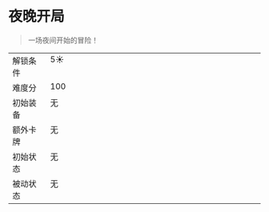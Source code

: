 # 夜晚开局  
> 一场夜间开始的冒险！  
  
<style>
        .table0266 th,td{
            text-align:left;
            vertical-align:top;
        }
        </style><table class="table table-bordered table0266" data-toggle="table"  data-show-header="false"><thead style="display:none"><tr ><th  style="width:15%;"  >名称</th><th  style=""  >值</th></tr></thead><tr ><td  style="width:15%;"  >解锁条件</td><td  style=""  >5☀️</td></tr><tr ><td  style="width:15%;"  >难度分</td><td  style=""  >100</td></tr><tr ><td  style="width:15%;"  >初始装备</td><td  style=""  >无</td></tr><tr ><td  style="width:15%;"  >额外卡牌</td><td  style=""  >无</td></tr><tr ><td  style="width:15%;"  >初始状态</td><td  style=""  >无</td></tr><tr ><td  style="width:15%;"  >被动状态</td><td  style=""  >无</td></tr></tbody></table>  
  


<script>document.title="夜晚开局 - 卡牌生存百科 Card Survival Wiki";</script>